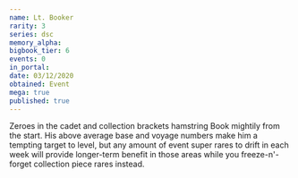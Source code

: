 ```yaml
---
name: Lt. Booker
rarity: 3
series: dsc
memory_alpha:
bigbook_tier: 6
events: 0
in_portal:
date: 03/12/2020
obtained: Event
mega: true
published: true
---
```


Zeroes in the cadet and collection brackets hamstring Book mightily from the start. His above average base and voyage numbers make him a tempting target to level, but any amount of event super rares to drift in each week will provide longer-term benefit in those areas while you freeze-n'-forget collection piece rares instead.
